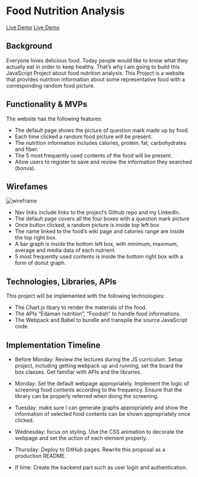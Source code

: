 # Food Nutrition Analysis

[Live Demo](https://rinayumiho.github.io/Food-Nutrition-Analysis/)
<a href="https://rinayumiho.github.io/Food-Nutrition-Analysis/" target="_blank">Live Demo</a>

## Background
Everyone loves delicious food. Today people would like to know what they actually eat in order to keep healthy. That’s why I am going to build this JavaScript Project about food nutrition analysis. This Project is a website that provides nutrition information about some representative food with a corresponding random food picture.

## Functionality & MVPs
The website has the following features: 

* The default page shows the picture of question mark made up by food.
* Each time clicked a random food picture will be present.
* The nutrition information includes calories, protein, fat, carbohydrates and fiber. 
* The 5 most frequently used contents of the food will be present.
* Allow users to register to save and review the information they searched (bonus).

## Wirefames


![wireframe](https://github.com/rinayumiho/Food-Nutrition-Analysis/blob/main/src/assets/jsp-wireframe.PNG "wireframe")
 
* Nav links include links to the project’s Github repo and my LinkedIn.
* The default page covers all the four boxes with a question mark picture
* Once button clicked, a random picture is inside top left box
* The name linked to the food’s wiki page and calories range are inside the top right box.
* A bar graph is inside the bottom left box, with minimum, maximum, average and media data of each nutrient.
* 5 most frequently used contents is inside the bottom right box with a form of donut graph.

## Technologies, Libraries, APIs
This project will be implemented with the following technologies:

* The Chart.js libary to render the materials of the food.
* The APIs “Edaman nutrition”, “Foodish” to handle food informations.
* The Webpack and Babel to bundle and transpile the source JavaScript code.

## Implementation Timeline
* Before Monday: Review the lectures during the JS curriculum. Setup project, including getting webpack up and running, set the board the box classes. Get familiar with APIs and the libraries.

* Monday: Set the default webpage appropriately. Implement the logic of screening food contents according to the frequency. Ensure that the library can be properly referred when doing the screening.

* Tuesday: make sure I can generate graphs appropriately and show the information of selected food contents can be shown appropriately once clicked. 

* Wednesday: focus on styling. Use the CSS animation to decorate the webpage and set the action of each element properly.

* Thursday: Deploy to GitHub pages. Rewrite this proposal as a production README.

* If time: Create the backend part such as user login and authentication.


